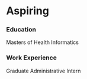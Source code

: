 # Aspiring

### Education
Masters of Health Informatics

### Work Experience
Graduate Administrative Intern

